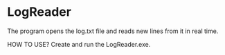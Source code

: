 # LogReader
The program opens the log.txt file and reads new lines from it in real time.

HOW TO USE?
Create and run the LogReader.exe.
